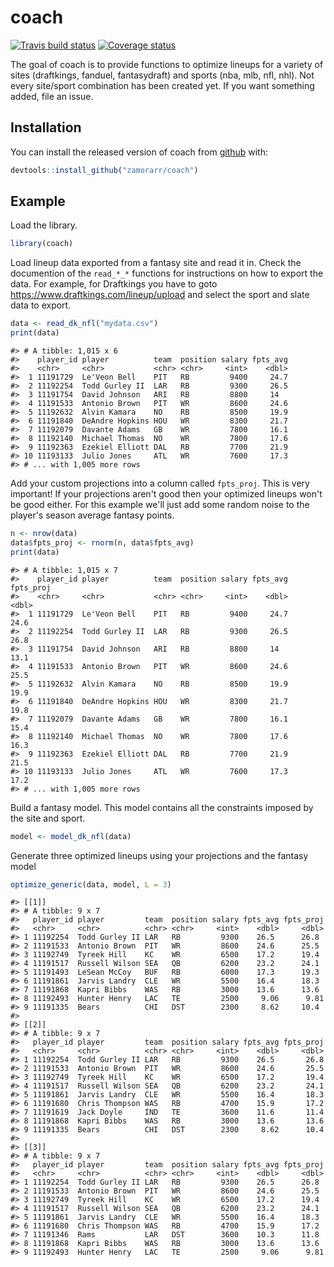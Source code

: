 
<!-- README.md is generated from README.Rmd. Please edit that file -->
coach
=====

[![Travis build status](https://travis-ci.org/zamorarr/coach.svg?branch=master)](https://travis-ci.org/zamorarr/coach) [![Coverage status](https://codecov.io/gh/zamorarr/coach/branch/master/graph/badge.svg)](https://codecov.io/github/zamorarr/coach?branch=master)

The goal of coach is to provide functions to optimize lineups for a variety of sites (draftkings, fanduel, fantasydraft) and sports (nba, mlb, nfl, nhl). Not every site/sport combination has been created yet. If you want something added, file an issue.

Installation
------------

You can install the released version of coach from [github](https://github.com/zamorarr/coach) with:

``` r
devtools::install_github("zamorarr/coach")
```

Example
-------

Load the library.

``` r
library(coach)
```

Load lineup data exported from a fantasy site and read it in. Check the documention of the `read_*_*` functions for instructions on how to export the data. For example, for Draftkings you have to goto <https://www.draftkings.com/lineup/upload> and select the sport and slate data to export.

``` r
data <- read_dk_nfl("mydata.csv")
print(data)
```

    #> # A tibble: 1,015 x 6
    #>    player_id player          team  position salary fpts_avg
    #>    <chr>     <chr>           <chr> <chr>     <int>    <dbl>
    #>  1 11191729  Le'Veon Bell    PIT   RB         9400     24.7
    #>  2 11192254  Todd Gurley II  LAR   RB         9300     26.5
    #>  3 11191754  David Johnson   ARI   RB         8800     14  
    #>  4 11191533  Antonio Brown   PIT   WR         8600     24.6
    #>  5 11192632  Alvin Kamara    NO    RB         8500     19.9
    #>  6 11191840  DeAndre Hopkins HOU   WR         8300     21.7
    #>  7 11192079  Davante Adams   GB    WR         7800     16.1
    #>  8 11192140  Michael Thomas  NO    WR         7800     17.6
    #>  9 11192363  Ezekiel Elliott DAL   RB         7700     21.9
    #> 10 11193133  Julio Jones     ATL   WR         7600     17.3
    #> # ... with 1,005 more rows

Add your custom projections into a column called `fpts_proj`. This is very important! If your projections aren't good then your optimized lineups won't be good either. For this example we'll just add some random noise to the player's season average fantasy points.

``` r
n <- nrow(data)
data$fpts_proj <- rnorm(n, data$fpts_avg)
print(data)
```

    #> # A tibble: 1,015 x 7
    #>    player_id player          team  position salary fpts_avg fpts_proj
    #>    <chr>     <chr>           <chr> <chr>     <int>    <dbl>     <dbl>
    #>  1 11191729  Le'Veon Bell    PIT   RB         9400     24.7      24.6
    #>  2 11192254  Todd Gurley II  LAR   RB         9300     26.5      26.8
    #>  3 11191754  David Johnson   ARI   RB         8800     14        13.1
    #>  4 11191533  Antonio Brown   PIT   WR         8600     24.6      25.5
    #>  5 11192632  Alvin Kamara    NO    RB         8500     19.9      19.9
    #>  6 11191840  DeAndre Hopkins HOU   WR         8300     21.7      19.8
    #>  7 11192079  Davante Adams   GB    WR         7800     16.1      15.4
    #>  8 11192140  Michael Thomas  NO    WR         7800     17.6      16.3
    #>  9 11192363  Ezekiel Elliott DAL   RB         7700     21.9      21.5
    #> 10 11193133  Julio Jones     ATL   WR         7600     17.3      17.2
    #> # ... with 1,005 more rows

Build a fantasy model. This model contains all the constraints imposed by the site and sport.

``` r
model <- model_dk_nfl(data)
```

Generate three optimized lineups using your projections and the fantasy model

``` r
optimize_generic(data, model, L = 3)
```

    #> [[1]]
    #> # A tibble: 9 x 7
    #>   player_id player         team  position salary fpts_avg fpts_proj
    #>   <chr>     <chr>          <chr> <chr>     <int>    <dbl>     <dbl>
    #> 1 11192254  Todd Gurley II LAR   RB         9300    26.5      26.8 
    #> 2 11191533  Antonio Brown  PIT   WR         8600    24.6      25.5 
    #> 3 11192749  Tyreek Hill    KC    WR         6500    17.2      19.4 
    #> 4 11191517  Russell Wilson SEA   QB         6200    23.2      24.1 
    #> 5 11191493  LeSean McCoy   BUF   RB         6000    17.3      19.3 
    #> 6 11191861  Jarvis Landry  CLE   WR         5500    16.4      18.3 
    #> 7 11191868  Kapri Bibbs    WAS   RB         3000    13.6      13.6 
    #> 8 11192493  Hunter Henry   LAC   TE         2500     9.06      9.81
    #> 9 11191335  Bears          CHI   DST        2300     8.62     10.4 
    #> 
    #> [[2]]
    #> # A tibble: 9 x 7
    #>   player_id player         team  position salary fpts_avg fpts_proj
    #>   <chr>     <chr>          <chr> <chr>     <int>    <dbl>     <dbl>
    #> 1 11192254  Todd Gurley II LAR   RB         9300    26.5       26.8
    #> 2 11191533  Antonio Brown  PIT   WR         8600    24.6       25.5
    #> 3 11192749  Tyreek Hill    KC    WR         6500    17.2       19.4
    #> 4 11191517  Russell Wilson SEA   QB         6200    23.2       24.1
    #> 5 11191861  Jarvis Landry  CLE   WR         5500    16.4       18.3
    #> 6 11191680  Chris Thompson WAS   RB         4700    15.9       17.2
    #> 7 11191619  Jack Doyle     IND   TE         3600    11.6       11.4
    #> 8 11191868  Kapri Bibbs    WAS   RB         3000    13.6       13.6
    #> 9 11191335  Bears          CHI   DST        2300     8.62      10.4
    #> 
    #> [[3]]
    #> # A tibble: 9 x 7
    #>   player_id player         team  position salary fpts_avg fpts_proj
    #>   <chr>     <chr>          <chr> <chr>     <int>    <dbl>     <dbl>
    #> 1 11192254  Todd Gurley II LAR   RB         9300    26.5      26.8 
    #> 2 11191533  Antonio Brown  PIT   WR         8600    24.6      25.5 
    #> 3 11192749  Tyreek Hill    KC    WR         6500    17.2      19.4 
    #> 4 11191517  Russell Wilson SEA   QB         6200    23.2      24.1 
    #> 5 11191861  Jarvis Landry  CLE   WR         5500    16.4      18.3 
    #> 6 11191680  Chris Thompson WAS   RB         4700    15.9      17.2 
    #> 7 11191346  Rams           LAR   DST        3600    10.3      11.8 
    #> 8 11191868  Kapri Bibbs    WAS   RB         3000    13.6      13.6 
    #> 9 11192493  Hunter Henry   LAC   TE         2500     9.06      9.81
